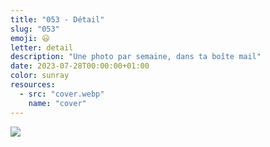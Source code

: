 ```yaml
---
title: "053 - Détail"
slug: "053"
emoji: 😃
letter: detail
description: "Une photo par semaine, dans ta boîte mail"
date: 2023-07-28T00:00:00+01:00
color: sunray
resources:
  - src: "cover.webp"
    name: "cover"
---
```

![](cover)

